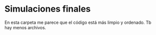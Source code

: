 # Simulaciones finales

En esta carpeta me parece que el código está más limpio y ordenado. Tb hay menos archivos.